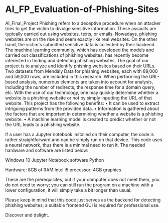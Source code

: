 # AI_FP_Evaluation-of-Phishing-Sites
AI_Final_Project
Phishing refers to a deceptive procedure when an attacker tries to get the victim to divulge sensitive information. These assaults are typically carried out using websites, texts, or emails. Nowadays, phishing websites are on the rise and seem exactly like real websites. On the other hand, the victim's submitted sensitive data is collected by their backend. The machine learning community, which has developed the models and carried out classifications of phishing websites, has recently become interested in finding and detecting phishing websites. The goal of our project is to analyze and identify phishing websites based on their URLs. Two datasets from Mendaly Data for phishing websites, each with 89,000 and 59,000 rows, are included in this research. When performing the URL-based analysis, numerous elements are taken into account for analysis, including the number of redirects, the response time for a domain query, etc. With the use of our technology, one may quickly determine whether a website is a phishing website or not by simply inputting the URL of that website. This project has the following benefits: • It can be used to extract intriguing patterns from the provided data. • Information is gathered about the factors that are important in determining whether a website is a phishing website. • A machine learning model is created to predict whether or not the URL leads to a phishing website.

If a user has a Jupyter notebook installed on their computer, the code is rather straightforward and can be simply run on that device. This code uses a neural network, thus there is a minimal need to run it. The needed hardware and software are listed below:


Windows 10 Jupyter Notebook software Python


Hardware: 8GB of RAM Intel i5 processor; 4GB graphics

These are the prerequisites, but if your computer does not meet them, you do not need to worry; you can still run the program on a machine with a lower configuration, it will simply take a bit longer than usual.

Please keep in mind that this code just serves as the backend for detecting phishing websites; a suitable frontend GUI is required for professional use.

Discover and delight.



